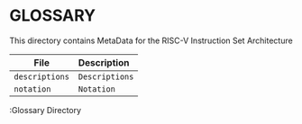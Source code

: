 # GLOSSARY

This directory contains MetaData for the RISC-V Instruction Set Architecture

| File                           | Description                             |
|--------------------------------|:----------------------------------------|
| `descriptions`                 | `Descriptions`                          |
| `notation`                     | `Notation    `                          |

:Glossary Directory
